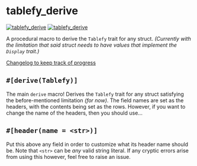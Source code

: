 # tablefy_derive

[![tablefy_derive](https://img.shields.io/crates/v/tablefy_derive.svg)](https://crates.io/crates/tablefy_derive)
[![tablefy_derive](https://docs.rs/tablefy_derive/badge.svg)](https://docs.rs/crate/tablefy_derive)

A procedural macro to derive the `Tablefy` trait for any struct.
_(Currently with the limitation that said struct needs to have values that implement the `Display` trait.)_

[Changelog to keep track of progress](CHANGELOG.md)

## `#[derive(Tablefy)]`

The main `derive` macro! Derives the `Tablefy` trait for any struct satisfying the before-mentioned limitation _(for now)_.
The field names are set as the headers, with the contents being set as the rows. However, if you want to change the name of
the headers, then you should use...

## `#[header(name = <str>)]`

Put this above any field in order to customize what its header name should be. Note that `<str>` can be _any_ valid string 
literal. If any cryptic errors arise from using this however, feel free to raise an issue.
